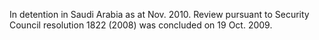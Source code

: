  In detention in Saudi Arabia as at Nov. 2010. Review pursuant to Security 
Council resolution 1822 (2008) was concluded on 19 Oct. 2009. 
